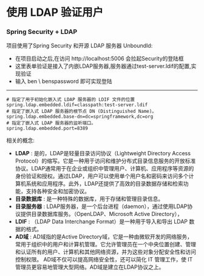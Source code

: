 # 使用 LDAP 验证用户

### Spring Security + LDAP

项目使用了Spring Security 和开源 LDAP 服务器 UnboundId:

* 在项目启动之后,在访问 http://localhost:5006 会拉起Security的登陆框
* 这里表单验证是接入了内嵌LDAP服务器,服务器通过test-server.ldif的配置,实现验证
* 输入 ben \ benspassword 即可实现登陆
---
```properties
# 指定了用于初始化嵌入式 LDAP 服务器的 LDIF 文件的位置
spring.ldap.embedded.ldif=classpath:test-server.ldif
# 指定了嵌入式 LDAP 服务器的根节点 DN (Distinguished Name)。
spring.ldap.embedded.base-dn=dc=springframework,dc=org
# 指定了嵌入式 LDAP 服务器的监听端口。
spring.ldap.embedded.port=8389
```

相关的概念:
* **LDAP** : 是的，LDAP是轻量目录访问协议（Lightweight Directory Access Protocol）的缩写。它是一种用于访问和维护分布式目录信息服务的开放标准协议。LDAP通常用于在企业或组织中管理用户、计算机、应用程序等资源的身份验证和授权。通过LDAP，用户可以使用单个用户名和密码来访问多个计算机系统和应用程序。此外，LDAP还提供了高效的目录数据存储和检索功能，支持各种安全和加密协议。
* **目录数据库** : 是一种特殊的数据库，用于存储和管理目录信息。
* **目录服务器** : LDAP服务器，是一个后台进程（daemon），通过使用LDAP协议提供目录数据库服务。（OpenLDAP、Microsoft Active Directory），
* **LDIF** : （LDAP Data Interchange Format）是一种用于导入和导出 LDAP 数据的格式。
* **AD域** : AD域指的是Active Directory域，它是一种由微软开发的网络服务，常用于组织中的用户和计算机管理。它允许管理员在一个中央位置创建、管理和认证所有的用户、计算机和其他网络资源，并为这些对象分配安全性和访问控制权限。 AD域不仅可以提高网络安全性，还可以简化 IT 管理工作，使 IT 管理员更容易地管理大型网络。AD域是建立在LDAP协议之上。